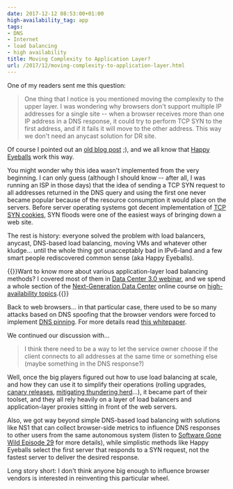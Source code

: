 ```yaml
---
date: 2017-12-12 08:53:00+01:00
high-availability_tag: app
tags:
- DNS
- Internet
- load balancing
- high availability
title: Moving Complexity to Application Layer?
url: /2017/12/moving-complexity-to-application-layer.html
---
```

One of my readers sent me this question:

> One thing that I notice is you mentioned moving the complexity to the upper layer. I was wondering why browsers don\'t support multiple IP addresses for a single site -- when a browser receives more than one IP address in a DNS response, it could try to perform TCP SYN to the first address, and if it fails it will move to the other address. This way we don\'t need an anycast solution for DR site.

Of course I pointed out an [old blog post](/2009/08/what-went-wrong-socket-api.html) ;), and we all know that [Happy Eyeballs](/2013/03/happy-eyeballs-happiness-defined-by.html) work this way.
<!--more-->
You might wonder why this idea wasn't implemented from the very beginning. I can only guess (although I should know -- after all, I was running an ISP in those days) that the idea of sending a TCP SYN request to all addresses returned in the DNS query and using the first one never became popular because of the resource consumption it would place on the servers. Before server operating systems got decent implementation of [TCP SYN cookies](https://en.wikipedia.org/wiki/SYN_cookies), SYN floods were one of the easiest ways of bringing down a web site.

The rest is history: everyone solved the problem with load balancers, anycast, DNS-based load balancing, moving VMs and whatever other kludge... until the whole thing got unacceptably bad in IPv6-land and a few smart people rediscovered common sense (aka Happy Eyeballs).

{{<note info>}}Want to know more about various application-layer load balancing methods? I covered most of them in [Data Center 3.0 webinar](http://www.ipspace.net/Data_Center_3.0_for_Networking_Engineers), and we spend a whole section of the [Next-Generation Data Center](http://www.ipspace.net/Building_Next-Generation_Data_Center) online course on [high-availability topics](http://nextgendc.ipspace.net/Public:5-High-Availability_Concerns).{{</note>}}

Back to web browsers... in that particular case, there used to be so many attacks based on DNS spoofing that the browser vendors were forced to implement [DNS pinning](https://en.wikipedia.org/wiki/DNS_rebinding). For more details read [this whitepaper](https://www.blackhat.com/presentations/bh-usa-07/Byrne/Whitepaper/bh-usa-07-byrne-WP.pdf).

We continued our discussion with...

> I think there need to be a way to let the service owner choose if the client connects to all addresses at the same time or something else (maybe something in the DNS response?)

Well, once the big players figured out how to use load balancing at scale, and how they can use it to simplify their operations (rolling upgrades, [canary releases](https://martinfowler.com/bliki/CanaryRelease.html), [mitigating thundering herd](https://www.nginx.com/blog/mitigating-thundering-herd-problem-pbs-nginx/)...), it became part of their toolset, and they all rely heavily on a layer of load balancers and application-layer proxies sitting in front of the web servers.

Also, we got way beyond simple DNS-based load balancing with solutions like NS1 that can collect browser-side metrics to influence DNS responses to other users from the same autonomous system (listen to [Software Gone Wild Episode 29](/2015/04/nsone-data-driven-dns-on-software-gone.html) for more details), while simplistic methods like Happy Eyeballs select the first server that responds to a SYN request, not the fastest server to deliver the desired response.

Long story short: I don't think anyone big enough to influence browser vendors is interested in reinventing this particular wheel.
